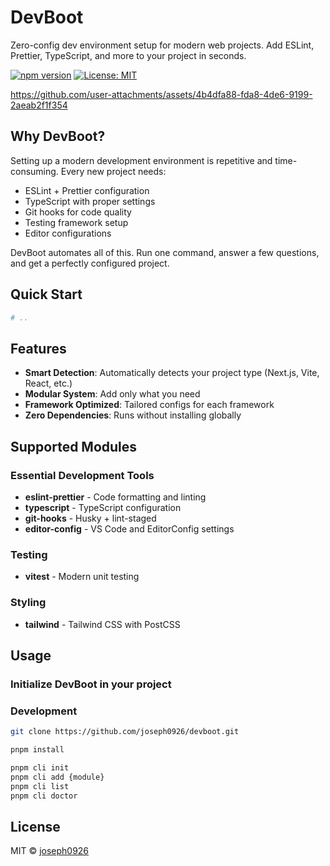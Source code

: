 # DevBoot

Zero-config dev environment setup for modern web projects. Add ESLint, Prettier, TypeScript, and more to your project in seconds.

[![npm version](https://img.shields.io/npm/v/devboot.svg)](https://www.npmjs.com/package/devboot)
[![License: MIT](https://img.shields.io/badge/License-MIT-yellow.svg)](https://opensource.org/licenses/MIT)

https://github.com/user-attachments/assets/4b4dfa88-fda8-4de6-9199-2aeab2f1f354

## Why DevBoot?

Setting up a modern development environment is repetitive and time-consuming. Every new project needs:

- ESLint + Prettier configuration
- TypeScript with proper settings
- Git hooks for code quality
- Testing framework setup
- Editor configurations

DevBoot automates all of this. Run one command, answer a few questions, and get a perfectly configured project.

## Quick Start

```bash
# ..
```

## Features

- **Smart Detection**: Automatically detects your project type (Next.js, Vite, React, etc.)
- **Modular System**: Add only what you need
- **Framework Optimized**: Tailored configs for each framework
- **Zero Dependencies**: Runs without installing globally

## Supported Modules

### Essential Development Tools

- **eslint-prettier** - Code formatting and linting
- **typescript** - TypeScript configuration
- **git-hooks** - Husky + lint-staged
- **editor-config** - VS Code and EditorConfig settings

### Testing

- **vitest** - Modern unit testing

### Styling

- **tailwind** - Tailwind CSS with PostCSS

## Usage

### Initialize DevBoot in your project

### Development

```bash
git clone https://github.com/joseph0926/devboot.git

pnpm install

pnpm cli init
pnpm cli add {module}
pnpm cli list
pnpm cli doctor
```

## License

MIT © [joseph0926](https://github.com/joseph0926/devboot/LICENCE)
